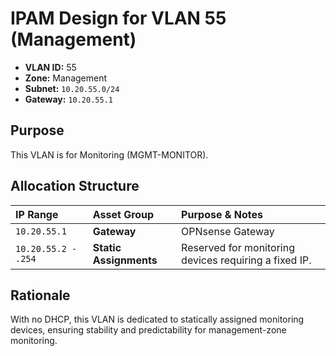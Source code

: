 # IPAM Design for VLAN 55 (Management)

- **VLAN ID:** 55
- **Zone:** Management
- **Subnet:** `10.20.55.0/24`
- **Gateway:** `10.20.55.1`

## Purpose

This VLAN is for Monitoring (MGMT-MONITOR).

## Allocation Structure

| IP Range | Asset Group | Purpose & Notes |
| :--- | :--- | :--- |
| `10.20.55.1` | **Gateway** | OPNsense Gateway |
| `10.20.55.2 - .254` | **Static Assignments** | Reserved for monitoring devices requiring a fixed IP. |

## Rationale

With no DHCP, this VLAN is dedicated to statically assigned monitoring devices, ensuring stability and predictability for management-zone monitoring.
